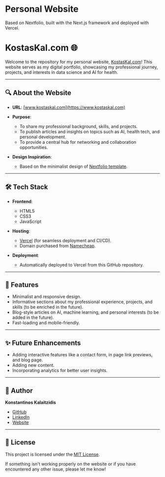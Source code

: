 # Personal Website

Based on Nextfolio, built with the Next.js framework and deployed with Vercel.  

# KostasKal.com 🌐  

Welcome to the repository for my personal website, [KostasKal.com](https://www.kostaskal.com)! This website serves as my digital portfolio, showcasing my professional journey, projects, and interests in data science and AI for health. 

---

## 🔍 About the Website  

- **URL**: [www.kostaskal.com](https://www.kostaskal.com)  
- **Purpose**:  
  - To share my professional background, skills, and projects.  
  - To publish articles and insights on topics such as AI, health tech, and personal development.  
  - To provide a central hub for networking and collaboration opportunities.  

- **Design Inspiration**:  
  - Based on the minimalist design of [Nextfolio template](https://nextfolio-template.vercel.app/).  

---

## 🛠️ Tech Stack  

- **Frontend**:  
  - HTML5  
  - CSS3  
  - JavaScript  

- **Hosting**:  
  - [Vercel](https://vercel.com) (for seamless deployment and CI/CD).  
  - Domain purchased from [Namecheap](https://www.namecheap.com).  

- **Deployment**:  
  - Automatically deployed to Vercel from this GitHub repository. 

---

## 🚀 Features  

- Minimalist and responsive design.  
- Informative sections about my professional experience, projects, and skills (to be enriched in the future).
- Blog-style articles on AI, machine learning, and personal interests (to be added in the future).
- Fast-loading and mobile-friendly.  

---

## ✨ Future Enhancements  

- Adding interactive features like a contact form, in page link previews, and blog page.  
- Adding new content.  
- Incorporating analytics for better user insights.  

---

## 👤 Author  

**Konstantinos Kalaitzidis**  
- [GitHub](https://github.com/konkalaitzidis)  
- [LinkedIn](https://linkedin.com/in/konstantinoskalaitzidis)  
- [Website](https://www.kostaskal.com)  

---

## 📜 License  

This project is licensed under the [MIT License](LICENSE).  

If something isn't working properly on the website or if you have encountered any other issue, please let me know!  

<!-- A clean, fast, and lightweight portfolio template built with [Next.js](https://nextjs.org/), [Vercel](https://vercel.com/), and [Tailwind CSS](https://tailwindcss.com/) for optimal performance.

Deploy your Nextfolio site with Vercel in minutes.

[![Deploy with Vercel](https://vercel.com/button)](https://vercel.com/new/clone?repository-url=https%3A%2F%2Fgithub.com%2F1msirius%2FNextfolio)

## Technologies Used

- Framework: [Next.js](https://nextjs.org/)
- Typography: [Vercel Geist Font](https://vercel.com/font)
- Styling: [Tailwind CSS](https://tailwindcss.com/)
- Analytics: [Vercel Web Analytics](https://vercel.com/docs/speed-insights) and [Speed Insights](https://vercel.com/docs/speed-insights)
- Deployment: [Vercel](https://vercel.com/)

## Features

- **[MDX](https://mdxjs.com/) Support**: Use Markdown with JSX components for blog posts.
- **Light and Dark Mode Toggle**: Switch between themes for better readability.
- **Dynamic [OG Images](https://vercel.com/docs/functions/og-image-generation)**: Auto-generate Open Graph images for sharing.
- **SEO Optimization**: Enhance search visibility with sitemap, robots.txt, and JSON-LD schema.
- **Dynamic Feed Generation**: Automatic dynamic [RSS](https://nextfolio-template.vercel.app/rss.xml), [Atom](https://nextfolio-template.vercel.app/atom.xml), and [JSON](https://nextfolio-template.vercel.app/feed.json) feeds.
- **[KaTeX](https://katex.org/) Integration**: Render mathematical expressions smoothly.
- **Performance Tracking**: Monitor web performance with [Vercel Web Analytics](https://vercel.com/docs/speed-insights) and [Speed Insights](https://vercel.com/docs/speed-insights).
- **Interactive Embeds**: Easily embed interactive tweets and YouTube videos.
- **Captions**: Add descriptive captions to photos, tweets, and videos.
- **Image Grid**: Easily showcase image galleries or photos.

## Installation

Nextfolio uses [pnpm](https://pnpm.io/installation) for dependency management, so ensure it is installed on your system.

Execute [`create-next-app`](https://github.com/vercel/next.js/tree/canary/packages/create-next-app) with [pnpm](https://pnpm.io/installation) to bootstrap the example:

```
pnpm create next-app --example https://github.com/1msirius/Nextfolio my-portfolio
```

Start the development server:

```
pnpm dev
```

The server will be running at [http://localhost:3000](http://localhost:3000).

## Configuration

1. Update the site metadata and social links in `app/config.ts` to set up SEO, feeds, social links, and Open Graph settings.
2. Update your routes in `app/sitemap.ts` for SEO optimization.
3. Update your blog posts in the `/content` folder.

For more information about configuration, follow the instructions in the [Getting Started](https://nextfolio-template.vercel.app/blog/getting-started#configuration) post.

## Contributing

Contributions are welcome! To get involved, just push your code to the repo. Whether you're enhancing existing features or adding new ones, your efforts are greatly appreciated!

## Licence

Nextfolio is open-source and released under the MIT License. -->
